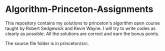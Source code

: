 # Algorithm-Princeton-Assignments

This repository contains my solutions to princeton's algorithm open course taught by Robert Sedgewick and Kevin Wayne.
I will try to write codes as clearly as possible.
All the solutions are correct and earn the bonus points.

The source file folder is in princeton/src.
